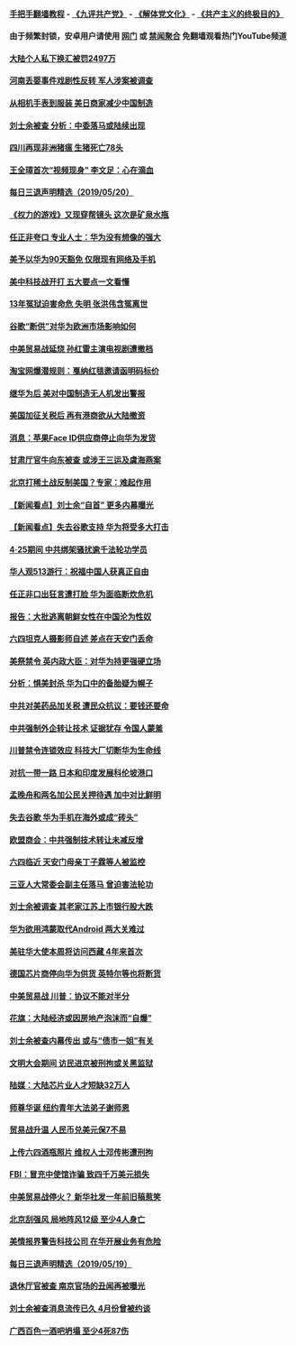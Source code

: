 #### [手把手翻墙教程](https://github.com/gfw-breaker/guides/wiki) -  [《九评共产党》](https://github.com/gfw-breaker/9ping.md?t=05210637) - [《解体党文化》](https://github.com/gfw-breaker/jtdwh.md?t=05210637) - [《共产主义的终极目的》](https://github.com/gfw-breaker/gczydzjmd.md?t=05210637)

#### 由于频繁封锁，安卓用户请使用 [网门](https://github.com/oGate2/oGate) 或 [禁闻聚合](https://github.com/gfw-breaker/bn-android) 免翻墙观看热门YouTube频道 

#### [大陆个人私下换汇被罚2497万](../pages/nsc413/n11269582.md?t=05210637) 

#### [河南丢婴事件戏剧性反转 军人涉案被调查](../pages/nsc413/n11269769.md?t=05210637) 

#### [从相机手表到服装 美日商家减少中国制造](../pages/nsc413/n11269243.md?t=05210637) 

#### [刘士余被查 分析：中委落马或陆续出现](../pages/nsc413/n11269801.md?t=05210637) 

#### [四川再现非洲猪瘟 生猪死亡78头](../pages/nsc413/n11269286.md?t=05210637) 


#### [王全璋首次“视频现身” 李文足：心在滴血](../pages/nsc413/n11268911.md?t=05210637) 

#### [每日三退声明精选（2019/05/20）](../pages/nsc413/n11269823.md?t=05210637) 

#### [《权力的游戏》又现穿帮镜头 这次是矿泉水瓶](../pages/nsc413/n11268937.md?t=05210637) 

#### [任正非夸口 专业人士：华为没有想像的强大](../pages/nsc413/n11269490.md?t=05210637) 

#### [美予以华为90天豁免 仅限现有网络及手机](../pages/nsc413/n11269540.md?t=05210637) 

#### [美中科技战开打 五大要点一文看懂](../pages/nsc413/n11269495.md?t=05210637) 

#### [13年冤狱迫害命危 失明 张洪伟含冤离世](../pages/nsc413/n11269241.md?t=05210637) 

#### [谷歌“断供”对华为欧洲市场影响如何](../pages/nsc413/n11269187.md?t=05210637) 

#### [中美贸易战延烧 孙红雷主演电视剧遭撤档](../pages/nsc413/n11269250.md?t=05210637) 

#### [淘宝网爆潜规则：戛纳红毯邀请函明码标价](../pages/nsc413/n11269020.md?t=05210637) 

#### [继华为后 美对中国制造无人机发出警报](../pages/nsc413/n11269303.md?t=05210637) 

#### [美国加征关税后 再有港商欲从大陆撤资](../pages/nsc413/n11269091.md?t=05210637) 

#### [消息：苹果Face ID供应商停止向华为发货](../pages/nsc413/n11269186.md?t=05210637) 

#### [甘肃厅官牛向东被查 或涉王三运及虞海燕案](../pages/nsc413/n11268876.md?t=05210637) 

#### [北京打稀土战反制美国？专家：难起作用](../pages/nsc413/n11269226.md?t=05210637) 

#### [【新闻看点】刘士余“自首” 更多内幕曝光](../pages/nsc413/n11269040.md?t=05210637) 

#### [【新闻看点】失去谷歌支持 华为将受多大打击](../pages/nsc413/n11268809.md?t=05210637) 

#### [4‧25期间 中共绑架骚扰逾千法轮功学员](../pages/nsc413/n11268877.md?t=05210637) 

#### [华人观513游行：祝福中国人获真正自由](../pages/nsc413/n11269092.md?t=05210637) 

#### [任正非口出狂言遭打脸 华为面临断炊危机](../pages/nsc413/n11269083.md?t=05210637) 

#### [报告：大批逃离朝鲜女性在中国沦为性奴](../pages/nsc413/n11269078.md?t=05210637) 

#### [六四坦克人摄影师自述 差点在天安门丢命](../pages/nsc413/n11268930.md?t=05210637) 

#### [美祭禁令 英内政大臣：对华为持更强硬立场](../pages/nsc413/n11269012.md?t=05210637) 

#### [分析：惧美封杀 华为口中的备胎疑为幌子](../pages/nsc413/n11268802.md?t=05210637) 

#### [中共对美药品加关税 遭民众抗议：要钱还要命](../pages/nsc413/n11269011.md?t=05210637) 

#### [中共强制外企转让技术 证据犹存 令国人蒙羞](../pages/nsc413/n11268889.md?t=05210637) 

#### [川普禁令连锁效应 科技大厂切断华为生命线](../pages/nsc413/n11268931.md?t=05210637) 

#### [对抗一带一路 日本和印度发展科伦坡港口](../pages/nsc413/n11268853.md?t=05210637) 

#### [孟晚舟和两名加公民关押待遇 加中对比鲜明](../pages/nsc413/n11268797.md?t=05210637) 

#### [失去谷歌 华为手机在海外或成“砖头”](../pages/nsc413/n11268723.md?t=05210637) 

#### [欧盟商会：中共强制技术转让未减反增](../pages/nsc413/n11268828.md?t=05210637) 

#### [六四临近 天安门母亲丁子霖等人被监控](../pages/nsc413/n11268685.md?t=05210637) 

#### [三亚人大常委会副主任落马 曾迫害法轮功](../pages/nsc413/n11268414.md?t=05210637) 


#### [刘士余被调查 其老家江苏上市银行股大跌](../pages/nsc413/n11268364.md?t=05210637) 

#### [华为欲用鸿蒙取代Android 两大关难过](../pages/nsc413/n11268372.md?t=05210637) 

#### [美驻华大使本周将访问西藏 4年来首次](../pages/nsc413/n11268409.md?t=05210637) 

#### [德国芯片商停向华为供货 英特尔等也将断货](../pages/nsc413/n11268379.md?t=05210637) 

#### [中美贸易战 川普：协议不能对半分](../pages/nsc413/n11267666.md?t=05210637) 

#### [花旗：大陆经济或因房地产泡沫而“自爆”](../pages/nsc413/n11267888.md?t=05210637) 

#### [刘士余被查内幕传出 或与“债市一姐”有关](../pages/nsc413/n11268043.md?t=05210637) 

#### [文明大会期间 访民进京被刑拘或关黑监狱](../pages/nsc413/n11268045.md?t=05210637) 

#### [陆媒：大陆芯片业人才短缺32万人](../pages/nsc413/n11267652.md?t=05210637) 

#### [师尊华诞 纽约青年大法弟子谢师恩](../pages/nsc413/n11267384.md?t=05210637) 

#### [贸易战升温 人民币兑美元保7不易](../pages/nsc413/n11267478.md?t=05210637) 

#### [上传六四酒瓶照片 维权人士邓传彬遭刑拘](../pages/nsc413/n11267751.md?t=05210637) 

#### [FBI：冒充中使馆诈骗 致四千万美元损失](../pages/nsc413/n11267749.md?t=05210637) 

#### [中美贸易战停火？ 新华社发一年前旧稿惹笑](../pages/nsc413/n11267640.md?t=05210637) 

#### [北京刮强风 局地阵风12级 至少4人身亡](../pages/nsc413/n11267590.md?t=05210637) 

#### [美情报界警告科技公司 在华开展业务有危险](../pages/nsc413/n11267622.md?t=05210637) 

#### [每日三退声明精选（2019/05/19）](../pages/nsc413/n11267687.md?t=05210637) 

#### [退休厅官被查 南京官场的丑闻再被曝光](../pages/nsc413/n11267597.md?t=05210637) 

#### [刘士余被查消息流传已久 4月份曾被约谈](../pages/nsc413/n11267584.md?t=05210637) 

#### [广西百色一酒吧坍塌 至少4死87伤](../pages/nsc413/n11267559.md?t=05210637) 

